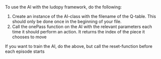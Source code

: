 To use the AI with the ludopy framework, do the following:

1. Create an instance of the AI-class with the filename of the Q-table. This should only be done once in the beginning of your file.
2. Call the onePass function on the AI with the relevant parameters each time it should perform an action. It returns the index of the piece it chooses to move

If you want to train the AI, do the above, but call the reset-function before each episode starts